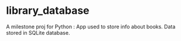 # library_database
A milestone proj for Python : 
App used to store info about books.  Data stored in SQLite database.
